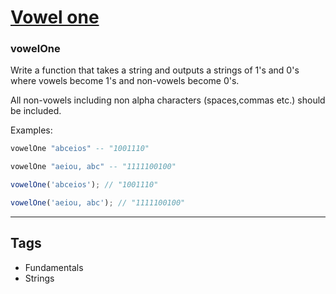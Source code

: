 # [Vowel one](https://www.codewars.com/kata/580751a40b5a777a200000a1)

### vowelOne

Write a function that takes a string and outputs a strings of 1's and 0's where vowels become 1's and non-vowels become 0's.

All non-vowels including non alpha characters (spaces,commas etc.) should be included.

Examples:

```haskell
vowelOne "abceios" -- "1001110"

vowelOne "aeiou, abc" -- "1111100100"
```

```javascript
vowelOne('abceios'); // "1001110"

vowelOne('aeiou, abc'); // "1111100100"
```

---

## Tags

- Fundamentals
- Strings
